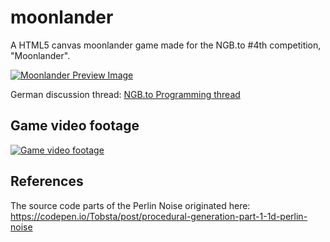 # moonlander
A HTML5 canvas moonlander game made for the NGB.to #4th competition, "Moonlander".

[![Moonlander Preview Image](https://www.picflash.org/img/2019/04/12/jhtozm6noma8722.png "Moonlander Preview")](https://www.picflash.org/viewer.php?img=jhtozm6noma8722.png)

German discussion thread: [NGB.to Programming thread](https://ngb.to/threads/40532-Aufgabenstellung-Programmierwettbewerb-Nr-4)

## Game video footage

[![Game video footage](https://www.picflash.org/img/2019/04/12/TBml5J5DIBP.webm.jpg "Game video footage")](https://www.picflash.org/viewer.php?img=ml5J5DIBP.webm)

## References
The source code parts of the Perlin Noise originated here: https://codepen.io/Tobsta/post/procedural-generation-part-1-1d-perlin-noise
